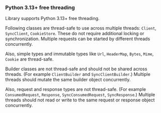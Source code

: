 ### Python 3.13+ free threading

Library supports Python 3.13+ free threading.

Following classes are thread-safe to use across multiple threads: `Client`, `SyncClient`, `CookieStore`.
These do not require additional locking or synchronization. Multiple requests can be started by different threads
concurrently.

Also, simple types and immutable types like `Url`, `HeaderMap`, `Bytes`, `Mime`, `Cookie` are thread-safe.

Builder classes are not thread-safe and should not be shared across threads.
(For example `ClientBuilder` and `SyncClientBuilder`.)
Multiple threads should mutate the same builder object concurrently.

Also, request and response types are not thread-safe.
(For example `ConsumedRequest`, `Response`, `SyncConsumedRequest`, `SyncResponse`.)
Multiple threads should not read or write to the same request or response object concurrently.
